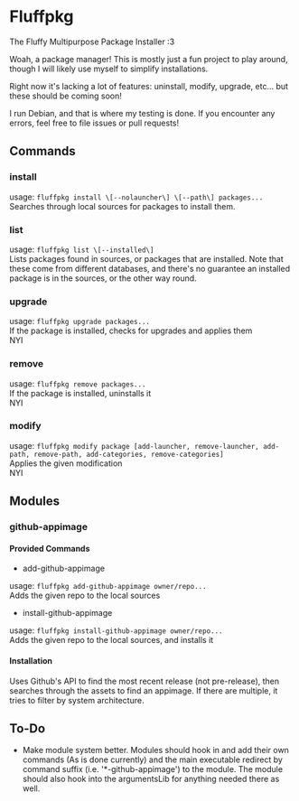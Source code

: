 # Fluffpkg
The Fluffy Multipurpose Package Installer :3

Woah, a package manager!
This is mostly just a fun project to play around, though I will likely use myself to simplify installations.

Right now it's lacking a lot of features: uninstall, modify, upgrade, etc... but these should be coming soon!

I run Debian, and that is where my testing is done. If you encounter any errors, feel free to file issues or pull requests!

## Commands

### install

usage: `fluffpkg install \[--nolauncher\] \[--path\] packages...`<br/>
Searches through local sources for packages to install them.

### list

usage: `fluffpkg list \[--installed\]`<br/>
Lists packages found in sources, or packages that are installed. Note that these come from different databases, and there's no guarantee an installed package is in the sources, or the other way round.

### upgrade

usage: `fluffpkg upgrade packages...`<br/>
If the package is installed, checks for upgrades and applies them<br/>
NYI

### remove

usage: `fluffpkg remove packages...`<br/>
If the package is installed, uninstalls it<br/>
NYI

### modify

usage: `fluffpkg modify package [add-launcher, remove-launcher, add-path, remove-path, add-categories, remove-categories]`<br/>
Applies the given modification<br/>
NYI

## Modules

### github-appimage

#### Provided Commands

 + add-github-appimage

 usage: `fluffpkg add-github-appimage owner/repo...`<br/>
 Adds the given repo to the local sources

 + install-github-appimage
 
 usage: `fluffpkg install-github-appimage owner/repo...`<br/>
 Adds the given repo to the local sources, and installs it

#### Installation

Uses Github's API to find the most recent release (not pre-release), then searches through the assets to find an appimage. If there are multiple, it tries to filter by system architecture.

## To-Do
 + Make module system better. Modules should hook in and add their own commands (As is done currently) and the main executable redirect by command suffix (i.e. '\*-github-appimage') to the module. The module should also hook into the argumentsLib for anything needed there as well.
